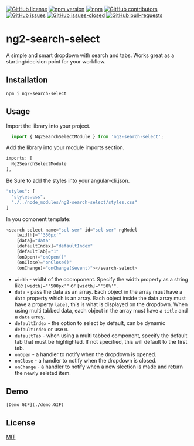 [![GitHub license](https://img.shields.io/github/license/akbeeram/ng2-search-select.svg)](https://github.com/akbeeram/ng2-search-select/blob/master/LICENSE)
[![npm version](https://badge.fury.io/js/ng2-search-select.svg)](https://badge.fury.io/js/ng2-search-select)
[![npm](https://img.shields.io/npm/dt/ng2-search-select.svg)](https://www.npmjs.com/package/ng2-search-select)
[![GitHub contributors](https://img.shields.io/github/contributors/akbeeram/ng2-search-select.svg)](https://GitHub.com/akbeeram/ng2-search-select/graphs/contributors/)
[![GitHub issues](https://img.shields.io/github/issues/akbeeram/ng2-search-select.svg)](https://GitHub.com/akbeeram/ng2-search-select/issues/)
[![GitHub issues-closed](https://img.shields.io/github/issues-closed/akbeeram/ng2-search-select.svg)](https://GitHub.com/akbeeram/ng2-search-select/issues?q=is%3Aissue+is%3Aclosed)
[![GitHub pull-requests](https://img.shields.io/github/issues-pr/akbeeram/ng2-search-select.svg)](https://GitHub.com/akbeeram/ng2-search-select/pull/)

# ng2-search-select

  A simple and smart dropdown with search and tabs. Works great as a starting/decision point for your workflow.

## Installation

  `npm i ng2-search-select`

## Usage
  Import the library into your project. 
  ```javascript
    import { Ng2SearchSelectModule } from 'ng2-search-select';
  ```
  
  Add the library into your module imports section.
  ```javascript
  imports: [
    Ng2SearchSelectModule
  ],
  ```
  Be Sure to add the styles into your angular-cli.json.
  ```javascript
  "styles": [
    "styles.css",
    "./../node_modules/ng2-search-select/styles.css"
  ]
  ```
  
  In you comonent template:
  ```javascript
  <search-select name="sel-ser" id="sel-ser" ngModel
      [width]="'350px'"
      [data]="data" 
      [defaultIndex]="defaultIndex"
      [defaultTab]="1"
      (onOpen)="onOpen()" 
      (onClose)="onClose()"
      (onChange)="onChange($event)"></search-select>
  ```
  
  * `width` - widht of the ccomponent. Specify the width property as a string like `[width]="'500px'"` or `[width]="'50%'"`.
  * `data` - pass the data as an array. Each object in the array must have a `data` property which is an array. Each object inside the data array must have a property `label`, this is what is displayed on the dropdown. When using multi tabbed data, each object in the array must have a `title` and a `data` array.
  * `defaultIndex` - the option to select by default, can be dynamic `defaultIndex` or use `0`.
  * `defaultTab` - when using a multi tabbed component, specify the default tab that must be highlighted. If not specified, this will default to the first tab.
  * `onOpen` - a handler to notify when the dropdown is opened.
  * `onClose` - a handler to notify when the dropdown is closed.
  * `onChange` - a handler to notify when a new slection is made and return the newly seleted item.
  
  ## Demo
    [Demo GIF](./demo.GIF)
  ## License

  [MIT](./LICENSE)
